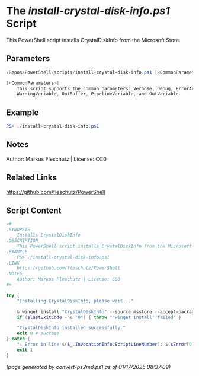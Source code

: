 The *install-crystal-disk-info.ps1* Script
===========================

This PowerShell script installs CrystalDiskInfo from the Microsoft Store.

Parameters
----------
```powershell
/Repos/PowerShell/scripts/install-crystal-disk-info.ps1 [<CommonParameters>]

[<CommonParameters>]
    This script supports the common parameters: Verbose, Debug, ErrorAction, ErrorVariable, WarningAction, 
    WarningVariable, OutBuffer, PipelineVariable, and OutVariable.
```

Example
-------
```powershell
PS> ./install-crystal-disk-info.ps1

```

Notes
-----
Author: Markus Fleschutz | License: CC0

Related Links
-------------
https://github.com/fleschutz/PowerShell

Script Content
--------------
```powershell
<#
.SYNOPSIS
	Installs CrystalDiskInfo
.DESCRIPTION
	This PowerShell script installs CrystalDiskInfo from the Microsoft Store.
.EXAMPLE
	PS> ./install-crystal-disk-info.ps1
.LINK
	https://github.com/fleschutz/PowerShell
.NOTES
	Author: Markus Fleschutz | License: CC0
#>

try {
	"Installing CrystalDiskInfo, please wait..."

	& winget install "CrystalDiskInfo" --source msstore --accept-package-agreements --accept-source-agreements
	if ($lastExitCode -ne "0") { throw "'winget install' failed" }

	"CrystalDiskInfo installed successfully."
	exit 0 # success
} catch {
	"⚠️ Error in line $($_.InvocationInfo.ScriptLineNumber): $($Error[0])"
	exit 1
}
```

*(page generated by convert-ps2md.ps1 as of 01/17/2025 08:37:09)*
